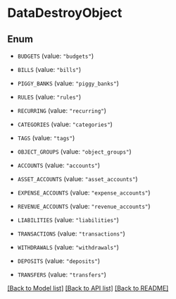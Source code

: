 # DataDestroyObject

## Enum


* `BUDGETS` (value: `"budgets"`)

* `BILLS` (value: `"bills"`)

* `PIGGY_BANKS` (value: `"piggy_banks"`)

* `RULES` (value: `"rules"`)

* `RECURRING` (value: `"recurring"`)

* `CATEGORIES` (value: `"categories"`)

* `TAGS` (value: `"tags"`)

* `OBJECT_GROUPS` (value: `"object_groups"`)

* `ACCOUNTS` (value: `"accounts"`)

* `ASSET_ACCOUNTS` (value: `"asset_accounts"`)

* `EXPENSE_ACCOUNTS` (value: `"expense_accounts"`)

* `REVENUE_ACCOUNTS` (value: `"revenue_accounts"`)

* `LIABILITIES` (value: `"liabilities"`)

* `TRANSACTIONS` (value: `"transactions"`)

* `WITHDRAWALS` (value: `"withdrawals"`)

* `DEPOSITS` (value: `"deposits"`)

* `TRANSFERS` (value: `"transfers"`)


[[Back to Model list]](../README.md#documentation-for-models) [[Back to API list]](../README.md#documentation-for-api-endpoints) [[Back to README]](../README.md)


